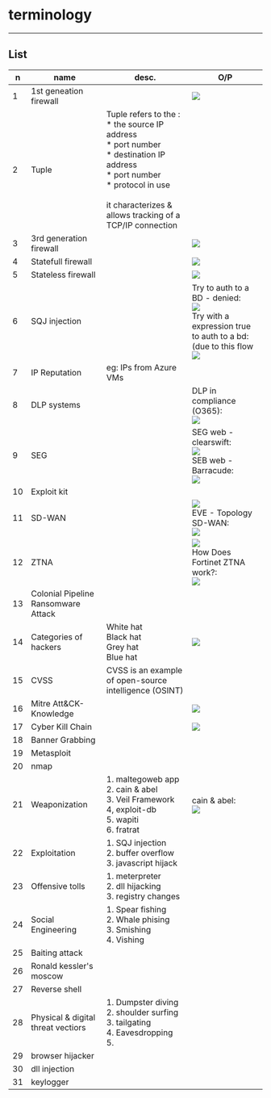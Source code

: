 # terminology

---

## List
|n|name|desc.|O/P|
|-|----|-----|----|
|1|1st geneation firewall||<img src="https://i.imgur.com/sQuf6ql.png">|
|2|Tuple|Tuple refers to the :<br/>* the source IP address<br/>* port number<br/>* destination IP address<br/>* port number<br/>* protocol in use<br/><br/>it characterizes & allows tracking of a TCP/IP connection
|3|3rd generation firewall||<img src="https://i.imgur.com/qC8WFBN.png">|
|4|Statefull firewall||<img src="https://i.imgur.com/bbnfI5p.png">|
|5|Stateless firewall||<img src="https://i.imgur.com/9uneQtX.png">|
|6|SQJ injection||Try to auth to a BD - denied:<br/><img src="https://i.imgur.com/Z6NpYgB.png"><br/>Try with a expression true to auth to a bd: (due to this flow<br/><img src="https://i.imgur.com/uo36uNX.png">|
|7|IP Reputation|eg: IPs from Azure VMs|
|8|DLP systems||DLP in compliance (O365):<br/><img src="https://i.imgur.com/AmUPKlV.png">|
|9|SEG||SEG web - clearswift:<br/><img src="https://i.imgur.com/qUmIlai.png"><br/>SEB web - Barracude:<br/><img src="https://i.imgur.com/lRSbtTb.png">|
|10|Exploit kit|
|11|SD-WAN||<img src="https://i.imgur.com/Dvkre2T.png"><br/>EVE - Topology SD-WAN:<br/><img src="https://i.imgur.com/bvg22gF.png">|
|12|ZTNA||<img src="https://i.imgur.com/wvO4Yr3.png"><br/>How Does Fortinet ZTNA work?:<br/><img src="https://i.imgur.com/41PxIfO.png">|
|13|Colonial Pipeline Ransomware Attack|
|14|Categories of hackers|White hat<br/>Black hat<br/>Grey hat<br/>Blue hat|<img src="https://i.imgur.com/dsaAut7.png">|
|15|CVSS|CVSS is an example of open-source intelligence (OSINT)|
|16|Mitre Att&CK-Knowledge||<img src="https://i.imgur.com/e8M2xMo.png">|
|17|Cyber Kill Chain||<img src="https://i.imgur.com/UCJrI2o.png">|
|18|Banner Grabbing|
|19|Metasploit|
|20|nmap|
|21|Weaponization|1. maltegoweb app<br/>2. cain & abel<br/>3. Veil Framework<br/>4, exploit-db<br/>5. wapiti<br/>6. fratrat<br/>|cain & abel:<br/><img src="https://i.imgur.com/kXKayiq.png">|
|22|Exploitation|1. SQJ injection<br/>2. buffer overflow<br/>3. javascript hijack
|23|Offensive tolls|1. meterpreter<br/>2. dll hijacking<br/>3. registry changes
|24|Social Engineering|1. Spear fishing<br/>2. Whale phising<br/>3. Smishing<br/>4. Vishing|
|25|Baiting attack|
|26|Ronald kessler's moscow|
|27|Reverse shell|
|28|Physical & digital threat vectiors|1. Dumpster diving<br/>2. shoulder surfing<br/>3. tailgating<br/>4. Eavesdropping<br/>5. |
|29|browser hijacker|
|30|dll injection|
|31|keylogger|
